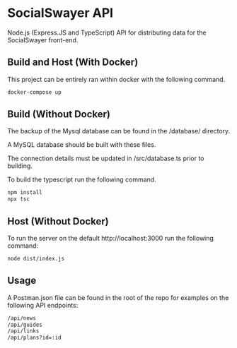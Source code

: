# SocialSwayer API
Node.js (Express.JS and TypeScript) API for distributing data for the SocialSwayer front-end.

## Build and Host (With Docker)
This project can be entirely ran within docker with the following command.

```bash
docker-compose up
```

## Build (Without Docker)
The backup of the Mysql database can be found in the /database/ directory. 

A MySQL database should be built with these files. 

The connection details must be updated in /src/database.ts prior to building. 

To build the typescript run the following command.

```bash
npm install
npx tsc
```

## Host (Without Docker)
To run the server on the default http://localhost:3000 run the following command:

```bash
node dist/index.js
```

## Usage
A Postman.json file can be found in the root of the repo for examples on the following API endpoints:

```bash
/api/news
/api/guides
/api/links
/api/plans?id=:id
```
